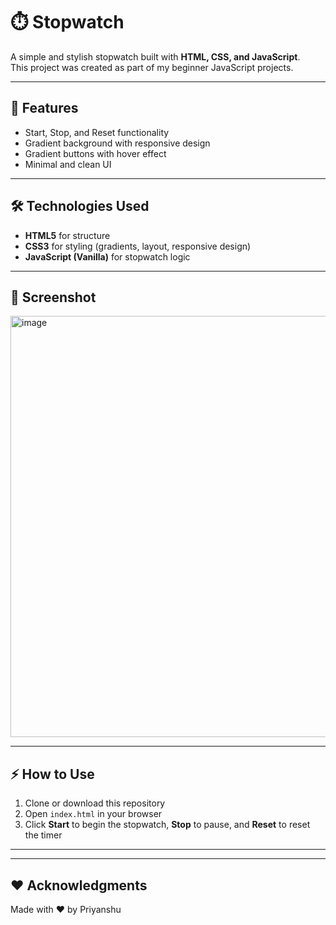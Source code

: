 # ⏱️ Stopwatch

A simple and stylish stopwatch built with **HTML, CSS, and JavaScript**.  
This project was created as part of my beginner JavaScript projects.

---

## 🚀 Features
- Start, Stop, and Reset functionality
- Gradient background with responsive design
- Gradient buttons with hover effect
- Minimal and clean UI

---

## 🛠️ Technologies Used
- **HTML5** for structure
- **CSS3** for styling (gradients, layout, responsive design)
- **JavaScript (Vanilla)** for stopwatch logic

---

## 📸 Screenshot
<img width="822" height="674" alt="image" src="https://github.com/user-attachments/assets/dafbcfd8-6d5b-4a3a-9f9f-04ff599d7f69" />


---

## ⚡ How to Use
1. Clone or download this repository
2. Open `index.html` in your browser
3. Click **Start** to begin the stopwatch, **Stop** to pause, and **Reset** to reset the timer

---

---

## ❤️ Acknowledgments
Made with ❤️ by Priyanshu
